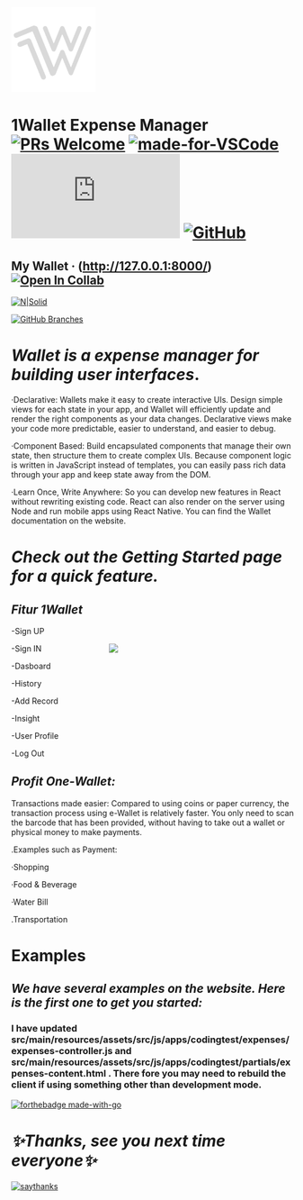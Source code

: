 <img src="https://raw.githubusercontent.com/ahmadfahrurrozi24/1Wallet/tester/public/img/logo.png" width="150px">

# 1Wallet Expense Manager [![PRs Welcome](https://img.shields.io/badge/PRs-welcome-brightgreen.svg?style=flat-square)](http://makeapullrequest.com) [![made-for-VSCode](https://img.shields.io/badge/Made%20for-VSCode-1f425f.svg)](https://code.visualstudio.com/) [![GitHub commits](https://badgen.net/github/commits/Naereen/Strapdown.js)](https://GitHub.com/ahmadfahrurrozi24/1Wallet/commit/) [![GitHub](https://badgen.net/badge/icon/github?icon=github&label)](https://github.com/ahmadfahrurrozi24/1Wallet)

## My Wallet · (http://127.0.0.1:8000/) [![Open In Collab](https://colab.research.google.com/assets/colab-badge.svg)](https://colab.research.google.com/github/Naereen/badges)

[![N|Solid](https://cldup.com/dTxpPi9lDf.thumb.png)](https://nodesource.com/products/nsolid)

[![GitHub Branches](https://badgen.net/github/branches/ahmadfahrurrozi24/1Wallet)](https://github.com/ahmadfahrurrozi24/1Wallet/)

# _Wallet is a expense manager for building user interfaces_.

·Declarative: Wallets make it easy to create interactive UIs. Design simple views for each state in your app, and Wallet will efficiently update and render the right components as your data changes. Declarative views make your code more predictable, easier to understand, and easier to debug.

·Component Based: Build encapsulated components that manage their own state, then structure them to create complex UIs. Because component logic is written in JavaScript instead of templates, you can easily pass rich data through your app and keep state away from the DOM.

·Learn Once, Write Anywhere: So you can develop new features in React without rewriting existing code. React can also render on the server using Node and run mobile apps using React Native.
You can find the Wallet documentation on the website.

# _Check out the Getting Started page for a quick feature._

## _Fitur 1Wallet_
 
 -Sign UP
 
 -Sign IN           <img align="right" src="https://cdn.dribbble.com/users/1162077/screenshots/3848914/programmer.gif" width="330px">
 
 -Dasboard 
 
 -History  
 
 -Add Record
 
 -Insight
 
 -User Profile
 
 -Log Out

## _Profit One-Wallet:_

Transactions made easier:
Compared to using coins or paper currency, the transaction process using e-Wallet is relatively faster.
You only need to scan the barcode that has been provided, without having to take out a wallet or physical money to make payments.

.Examples such as Payment:

·Shopping

·Food & Beverage

·Water Bill

.Transportation

# Examples

## _We have several examples on the website. Here is the first one to get you started:_



### I have updated src/main/resources/assets/src/js/apps/codingtest/expenses/expenses-controller.js and src/main/resources/assets/src/js/apps/codingtest/partials/expenses-content.html . There fore you may need to rebuild the client if using something other than development mode.




[![forthebadge made-with-go](http://ForTheBadge.com/images/badges/made-with-go.svg)](http://127.0.0.1:8000/register)




# _✨Thanks, see you next time everyone✨_

[![saythanks](https://img.shields.io/badge/say-thanks-ff69b4.svg)](https://github.com/ahmadfahrurrozi24?tab=repositories/to/ahmadfahrurrozi24)
